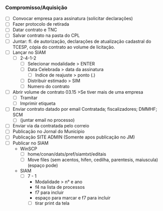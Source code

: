 ### Compromisso/Aquisição
- [ ] Convocar empresa para assinatura (solicitar declarações)
- [ ] Fazer protocolo de retirada
- [ ] Datar contrato e TNC
- [ ] Salvar contrato na pasta do CPL
- [ ] Juntar: fl. de autorização, declarações de atualização cadastral do TCESP, cópia do contrato ao volume de licitação.
- [ ] Lançar no SIAM
	- [ ] 2-4-1-2
		- [ ] Selecionar modalidade > ENTER
		- [ ] Data Celebrada > data da assinatura
        	- [ ] Indice de reajuste > ponto (.)
		- [ ] Distribuir estimado > SIM
		- [ ] Numero do contrato
- [ ] Abrir volume de contrato 03.15 >Se tiver mais de uma empresa
	- [ ] Tramitar
	- [ ] Imprimir etiqueta
- [ ] Enviar contrato datado por email Contratada; fiscalizadores; DMMHF; SCM
	- [ ] (juntar email no processo)
- [ ] Enviar via da contratada pelo correio
- [ ] Publicação no Jornal do Municipio
- [ ] Publicação SITE ADMIN (Somente apos publicação no JM)
- [ ] Publicar no SIAM
	- WinSCP
		- [ ] home/conan/dats/pref/siamtxt/editais
		- [ ] Move files (sem acentos, hifen, cedilha, parentesis, maiuscula)(espaço pode)
	- SIAM
	  	- [ ] 7 - 1
			- Modalidade > n° e ano
			- f4 na lista de processos
			- f7 para incluir
			- espaço para marcar e f7 para incluir
			- [ ] tirar print da tela
